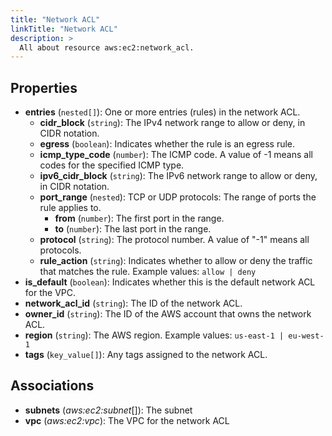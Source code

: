 ```yaml
---
title: "Network ACL"
linkTitle: "Network ACL"
description: >
  All about resource aws:ec2:network_acl.
---
```



## Properties

* **entries**
(`nested[]`):
One or more entries (rules) in the network ACL.
    * **cidr_block**
(`string`):
The IPv4 network range to allow or deny, in CIDR notation.
    * **egress**
(`boolean`):
Indicates whether the rule is an egress rule.
    * **icmp_type_code**
(`number`):
The ICMP code. A value of -1 means all codes for the specified ICMP type.
    * **ipv6_cidr_block**
(`string`):
The IPv6 network range to allow or deny, in CIDR notation.
    * **port_range**
(`nested`):
TCP or UDP protocols: The range of ports the rule applies to.
        * **from**
(`number`):
The first port in the range.
        * **to**
(`number`):
The last port in the range.
    * **protocol**
(`string`):
The protocol number. A value of "-1" means all protocols.
    * **rule_action**
(`string`):
Indicates whether to allow or deny the traffic that matches the rule.
Example values: `allow | deny`
* **is_default**
(`boolean`):
Indicates whether this is the default network ACL for the VPC.
* **network_acl_id**
(`string`):
The ID of the network ACL.
* **owner_id**
(`string`):
The ID of the AWS account that owns the network ACL.
* **region**
(`string`):
The AWS region.
Example values: `us-east-1 | eu-west-1`
* **tags**
(`key_value[]`):
Any tags assigned to the network ACL.

## Associations

* **subnets**
(*aws:ec2:subnet*[]):
The subnet
* **vpc**
(*aws:ec2:vpc*):
The VPC for the network ACL
